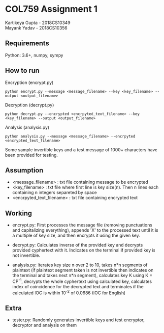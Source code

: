 # COL759 Assignment 1

Kartikeya Gupta - 2018CS10349  
Mayank Yadav - 2018CS10356

## Requirements

Python: 3.6+,
numpy,
sympy

## How to run

Encryption (encrypt<span></span>.py)

```eval
python encrypt.py --message <message_filename> --key <key_filename> --output <output_filename> 
```

Decryption (decrypt<span></span>.py)

```eval
python decrypt.py --encrypted <encrpyted_text_filename> --key <key_filename> --output <output_filename> 
```

Analysis (analysis<span></span>.py)

```eval
python analysis.py --message <message_filename> --encrpyted <encrypted_text_filename>
```
Some sample invertible keys and a test message of 1000+ characters have been provided for testing.

## Assumption

- <message_filename> : txt file containing message to be encrypted 
- <key_filename> : txt file where first line is key size(n). Then n lines each containing n integers separeted by space
- <encrpyted_text_filename> : txt file containing encrypted text

## Working

- encrypt<span></span>.py: First processes the message file (removing punctuations and capitalizing everything), appends 'X' to the processed text until it is a multiple of key size, and then encrypts it using the given key.

- decrypt<span></span>.py: Calculates inverse of the provided key and decrypts provided cyphertext with it. Indicates on the terminal if provided key is not invertible.

- analysis<span></span>.py: Iterates key size n over 2 to 10, takes n\*n segments of plaintext (if plaintext segment taken is not invertible then indicates on the terminal and takes next n\*n segment), calculates key K using K = CP<sup>-1</sup>, decrypts the whole cyphertext using calculated key, calculates index of coincidence for the decrypted text and terminates if the calculated IOC is within 10<sup>-2</sup> of 0.0686 (IOC for English)

## Extra

- tester<span></span>.py: Randomly generates invertible keys and test encryptor, decryptor and analysis on them